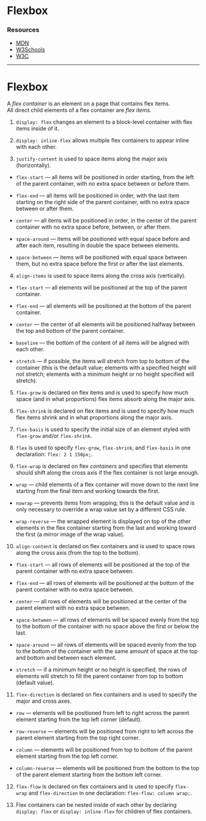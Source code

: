 # Flexbox

### Resources

- [MDN](https://developer.mozilla.org/en-US/docs/Web/CSS)
- [W3Schools](https://w3schools.com/css)
- [W3C](https://www.w3.org/Style/CSS)

---

# Flexbox

A _flex container_ is an element on a page that contains flex items.  
All direct child elements of a flex container are _flex items_.

1. `display: flex` changes an element to a block-level container with flex items inside of it.

2. `display: inline-flex` allows multiple flex containers to appear inline with each other.

3. `justify-content` is used to space items along the major axis (horizontally).

  - `flex-start` — all items will be positioned in order starting, from the left of the parent container, with no extra space between or before them.

  - `flex-end` — all items will be positioned in order, with the last item starting on the right side of the parent container, with no extra space between or after them.

  - `center` — all items will be positioned in order, in the center of the parent container with no extra space before, between, or after them.

  - `space-around` — items will be positioned with equal space before and after each item, resulting in double the space between elements.

  - `space-between` — items will be positioned with equal space between them, but no extra space before the first or after the last elements.

4. `align-items` is used to space items along the cross axis (vertically).

  - `flex-start` — all elements will be positioned at the top of the parent container.

  - `flex-end` — all elements will be positioned at the bottom of the parent container.

  - `center` — the center of all elements will be positioned halfway between the top and bottom of the parent container.

  - `baseline` — the bottom of the content of all items will be aligned with each other.

  - `stretch` — if possible, the items will stretch from top to bottom of the container (this is the default value; elements with a specified height will not stretch; elements with a minimum height or no height specified will stretch).

5. `flex-grow` is declared on flex items and is used to specify how much space (and in what proportions) flex items absorb along the major axis.

6. `flex-shrink` is declared on flex items and is used to specify how much flex items shrink and in what proportions along the major axis.

7. `flex-basis` is used to specify the initial size of an element styled with `flex-grow` and/or `flex-shrink`.

8. `flex` is used to specify `flex-grow`, `flex-shrink`, and `flex-basis` in one declaration: `flex: 2 1 150px;`.

9. `flex-wrap` is declared on flex _containers_ and specifies that elements should shift along the cross axis if the flex container is not large enough.

  - `wrap` — child elements of a flex container will move down to the next line starting from the final item and working towards the first.

  - `nowrap` — prevents items from wrapping; this is the default value and is only necessary to override a wrap value set by a different CSS rule.

  - `wrap-reverse` — the wrapped element is displayed on top of the other elements in the flex container starting from the last and working toward the first (a mirror image of the wrap value).

10. `align-content` is declared on flex containers and is used to space rows along the cross axis (from the top to the bottom).

  - `flex-start` — all rows of elements will be positioned at the top of the parent container with no extra space between.

  - `flex-end` — all rows of elements will be positioned at the bottom of the parent container with no extra space between.

  - `center` — all rows of elements will be positioned at the center of the parent element with no extra space between.

  - `space-between` — all rows of elements will be spaced evenly from the top to the bottom of the container with no space above the first or below the last.

  - `space-around` — all rows of elements will be spaced evenly from the top to the bottom of the container with the same amount of space at the top and bottom and between each element.

  - `stretch` — if a minimum height or no height is specified, the rows of elements will stretch to fill the parent container from top to bottom (default value).

11. `flex-direction` is declared on flex containers and is used to specify the major and cross axes.

  - `row` — elements will be positioned from left to right across the parent element starting from the top left corner (default).

  - `row-reverse` — elements will be positioned from right to left across the parent element starting from the top right corner.

  - `column` — elements will be positioned from top to bottom of the parent element starting from the top left corner.

  - `column-reverse` — elements will be positioned from the bottom to the top of the parent element starting from the bottom left corner.

12. `flex-flow` is declared on flex containers and is used to specify `flex-wrap` and `flex-direction` in one declaration: `flex-flow: column wrap;`.

13. Flex containers can be nested inside of each other by declaring `display: flex` or `display: inline-flex` for children of flex containers.
